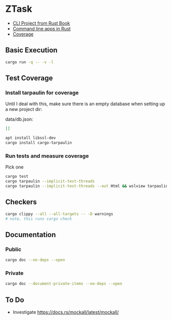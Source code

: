 # ZTask

- [CLI Project from Rust Book](https://doc.rust-lang.org/stable/book/ch12-00-an-io-project.html)
- [Command line apps in Rust](https://rust-cli.github.io/book/index.html)
- [Coverage](https://doc.rust-lang.org/rustc/instrument-coverage.html)



## Basic Execution

```bash
cargo run -q -- -v -l
```

## Test Coverage

### Install tarpaulin for coverage

Until I deal with this, make sure there is an empty
database when setting up a new project dir:

data/db.json:
```json
[]
```


```bash
apt install libssl-dev
cargo install cargo-tarpaulin
```

### Run tests and measure coverage

Pick one

```bash
cargo test
cargo tarpaulin --implicit-test-threads
cargo tarpaulin --implicit-test-threads --out Html && wslview tarpaulin-report.html
```

## Checkers

```bash
cargo clippy --all --all-targets -- -D warnings
# note, this runs cargo check
```

## Documentation

### Public

```bash
cargo doc --no-deps --open
```

### Private

```bash
cargo doc --document-private-items --no-deps --open
```

## To Do

- Investigate https://docs.rs/mockall/latest/mockall/